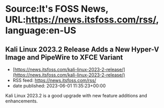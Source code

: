 # Source:It's FOSS News, URL:https://news.itsfoss.com/rss/, language:en-US

## Kali Linux 2023.2 Release Adds  a New Hyper-V Image and PipeWire to XFCE Variant
 - [https://news.itsfoss.com/kali-linux-2023-2-release/](https://news.itsfoss.com/kali-linux-2023-2-release/)
 - RSS feed: https://news.itsfoss.com/rss/
 - date published: 2023-06-01 11:35:23+00:00

Kali Linux 2023.2 is a good upgrade with new feature additions and enhancements.

